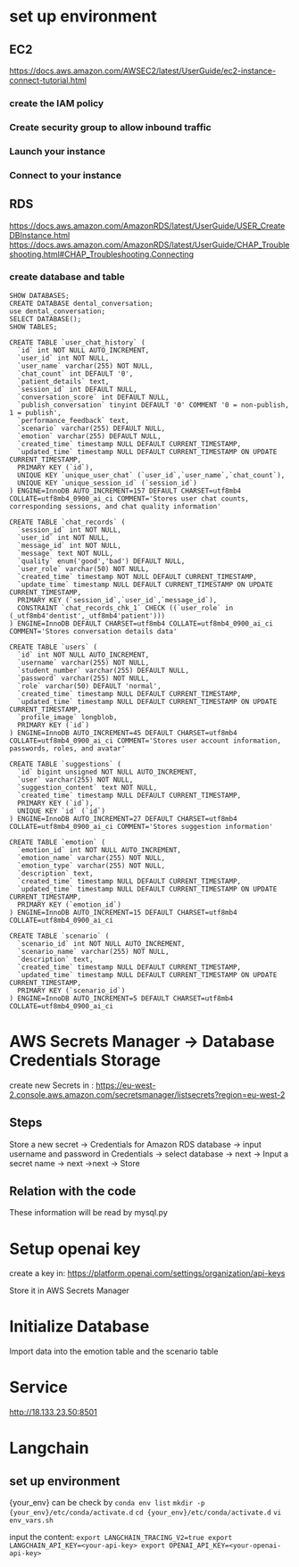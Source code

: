 # set up environment
## EC2
https://docs.aws.amazon.com/AWSEC2/latest/UserGuide/ec2-instance-connect-tutorial.html
### create the IAM policy
### Create security group to allow inbound traffic
### Launch your instance
### Connect to your instance

## RDS
https://docs.aws.amazon.com/AmazonRDS/latest/UserGuide/USER_CreateDBInstance.html
https://docs.aws.amazon.com/AmazonRDS/latest/UserGuide/CHAP_Troubleshooting.html#CHAP_Troubleshooting.Connecting
### create database and table

```
SHOW DATABASES;
CREATE DATABASE dental_conversation;
use dental_conversation;
SELECT DATABASE();
SHOW TABLES;

CREATE TABLE `user_chat_history` (
  `id` int NOT NULL AUTO_INCREMENT,
  `user_id` int NOT NULL,
  `user_name` varchar(255) NOT NULL,
  `chat_count` int DEFAULT '0',
  `patient_details` text,
  `session_id` int DEFAULT NULL,
  `conversation_score` int DEFAULT NULL,
  `publish_conversation` tinyint DEFAULT '0' COMMENT '0 = non-publish, 1 = publish',
  `performance_feedback` text,
  `scenario` varchar(255) DEFAULT NULL,
  `emotion` varchar(255) DEFAULT NULL,
  `created_time` timestamp NULL DEFAULT CURRENT_TIMESTAMP,
  `updated_time` timestamp NULL DEFAULT CURRENT_TIMESTAMP ON UPDATE CURRENT_TIMESTAMP,
  PRIMARY KEY (`id`),
  UNIQUE KEY `unique_user_chat` (`user_id`,`user_name`,`chat_count`),
  UNIQUE KEY `unique_session_id` (`session_id`)
) ENGINE=InnoDB AUTO_INCREMENT=157 DEFAULT CHARSET=utf8mb4 COLLATE=utf8mb4_0900_ai_ci COMMENT='Stores user chat counts, corresponding sessions, and chat quality information'

CREATE TABLE `chat_records` (
  `session_id` int NOT NULL,
  `user_id` int NOT NULL,
  `message_id` int NOT NULL,
  `message` text NOT NULL,
  `quality` enum('good','bad') DEFAULT NULL,
  `user_role` varchar(50) NOT NULL,
  `created_time` timestamp NOT NULL DEFAULT CURRENT_TIMESTAMP,
  `update_time` timestamp NULL DEFAULT CURRENT_TIMESTAMP ON UPDATE CURRENT_TIMESTAMP,
  PRIMARY KEY (`session_id`,`user_id`,`message_id`),
  CONSTRAINT `chat_records_chk_1` CHECK ((`user_role` in (_utf8mb4'dentist',_utf8mb4'patient')))
) ENGINE=InnoDB DEFAULT CHARSET=utf8mb4 COLLATE=utf8mb4_0900_ai_ci COMMENT='Stores conversation details data'

CREATE TABLE `users` (
  `id` int NOT NULL AUTO_INCREMENT,
  `username` varchar(255) NOT NULL,
  `student_number` varchar(255) DEFAULT NULL,
  `password` varchar(255) NOT NULL,
  `role` varchar(50) DEFAULT 'normal',
  `created_time` timestamp NULL DEFAULT CURRENT_TIMESTAMP,
  `updated_time` timestamp NULL DEFAULT CURRENT_TIMESTAMP ON UPDATE CURRENT_TIMESTAMP,
  `profile_image` longblob,
  PRIMARY KEY (`id`)
) ENGINE=InnoDB AUTO_INCREMENT=45 DEFAULT CHARSET=utf8mb4 COLLATE=utf8mb4_0900_ai_ci COMMENT='Stores user account information, passwords, roles, and avatar'

CREATE TABLE `suggestions` (
  `id` bigint unsigned NOT NULL AUTO_INCREMENT,
  `user` varchar(255) NOT NULL,
  `suggestion_content` text NOT NULL,
  `created_time` timestamp NULL DEFAULT CURRENT_TIMESTAMP,
  PRIMARY KEY (`id`),
  UNIQUE KEY `id` (`id`)
) ENGINE=InnoDB AUTO_INCREMENT=27 DEFAULT CHARSET=utf8mb4 COLLATE=utf8mb4_0900_ai_ci COMMENT='Stores suggestion information'

CREATE TABLE `emotion` (
  `emotion_id` int NOT NULL AUTO_INCREMENT,
  `emotion_name` varchar(255) NOT NULL,
  `emotion_type` varchar(255) NOT NULL,
  `description` text,
  `created_time` timestamp NULL DEFAULT CURRENT_TIMESTAMP,
  `updated_time` timestamp NULL DEFAULT CURRENT_TIMESTAMP ON UPDATE CURRENT_TIMESTAMP,
  PRIMARY KEY (`emotion_id`)
) ENGINE=InnoDB AUTO_INCREMENT=15 DEFAULT CHARSET=utf8mb4 COLLATE=utf8mb4_0900_ai_ci

CREATE TABLE `scenario` (
  `scenario_id` int NOT NULL AUTO_INCREMENT,
  `scenario_name` varchar(255) NOT NULL,
  `description` text,
  `created_time` timestamp NULL DEFAULT CURRENT_TIMESTAMP,
  `updated_time` timestamp NULL DEFAULT CURRENT_TIMESTAMP ON UPDATE CURRENT_TIMESTAMP,
  PRIMARY KEY (`scenario_id`)
) ENGINE=InnoDB AUTO_INCREMENT=5 DEFAULT CHARSET=utf8mb4 COLLATE=utf8mb4_0900_ai_ci

```

# AWS Secrets Manager -> Database Credentials Storage
create new Secrets in :
https://eu-west-2.console.aws.amazon.com/secretsmanager/listsecrets?region=eu-west-2
## Steps
Store a new secret -> Credentials for Amazon RDS database -> input username and password in Credentials -> select database -> next -> Input a secret name -> next ->next -> Store

## Relation with the code
These information will be read by mysql.py

# Setup openai key
create a key in: https://platform.openai.com/settings/organization/api-keys

Store it in AWS Secrets Manager

# Initialize Database
Import data into the emotion table and the scenario table

# Service

http://18.133.23.50:8501

# Langchain
## set up environment
{your_env} can be check by `conda env list`
`mkdir -p {your_env}/etc/conda/activate.d`
`cd {your_env}/etc/conda/activate.d`
`vi env_vars.sh`

input the content:
`export LANGCHAIN_TRACING_V2=true
export LANGCHAIN_API_KEY=<your-api-key>
export OPENAI_API_KEY=<your-openai-api-key>
`

